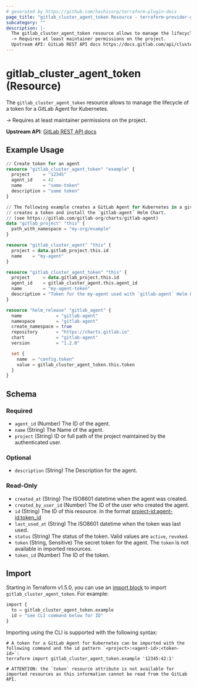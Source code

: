 ```yaml
---
# generated by https://github.com/hashicorp/terraform-plugin-docs
page_title: "gitlab_cluster_agent_token Resource - terraform-provider-gitlab"
subcategory: ""
description: |-
  The gitlab_cluster_agent_token resource allows to manage the lifecycle of a token for a GitLab Agent for Kubernetes.
  -> Requires at least maintainer permissions on the project.
  Upstream API: GitLab REST API docs https://docs.gitlab.com/api/cluster_agents/#create-an-agent-token
---
```


# gitlab_cluster_agent_token (Resource)

The `gitlab_cluster_agent_token` resource allows to manage the lifecycle of a token for a GitLab Agent for Kubernetes.

-> Requires at least maintainer permissions on the project.

**Upstream API**: [GitLab REST API docs](https://docs.gitlab.com/api/cluster_agents/#create-an-agent-token)

## Example Usage

```terraform
// Create token for an agent
resource "gitlab_cluster_agent_token" "example" {
  project     = "12345"
  agent_id    = 42
  name        = "some-token"
  description = "some token"
}

// The following example creates a GitLab Agent for Kubernetes in a given project,
// creates a token and install the `gitlab-agent` Helm Chart.
// (see https://gitlab.com/gitlab-org/charts/gitlab-agent)
data "gitlab_project" "this" {
  path_with_namespace = "my-org/example"
}

resource "gitlab_cluster_agent" "this" {
  project = data.gitlab_project.this.id
  name    = "my-agent"
}

resource "gitlab_cluster_agent_token" "this" {
  project     = data.gitlab_project.this.id
  agent_id    = gitlab_cluster_agent.this.agent_id
  name        = "my-agent-token"
  description = "Token for the my-agent used with `gitlab-agent` Helm Chart"
}

resource "helm_release" "gitlab_agent" {
  name             = "gitlab-agent"
  namespace        = "gitlab-agent"
  create_namespace = true
  repository       = "https://charts.gitlab.io"
  chart            = "gitlab-agent"
  version          = "1.2.0"

  set {
    name  = "config.token"
    value = gitlab_cluster_agent_token.this.token
  }
}
```

<!-- schema generated by tfplugindocs -->
## Schema

### Required

- `agent_id` (Number) The ID of the agent.
- `name` (String) The Name of the agent.
- `project` (String) ID or full path of the project maintained by the authenticated user.

### Optional

- `description` (String) The Description for the agent.

### Read-Only

- `created_at` (String) The ISO8601 datetime when the agent was created.
- `created_by_user_id` (Number) The ID of the user who created the agent.
- `id` (String) The ID of this resource. In the format <project-id:agent-id:token_id>
- `last_used_at` (String) The ISO8601 datetime when the token was last used.
- `status` (String) The status of the token. Valid values are `active`, `revoked`.
- `token` (String, Sensitive) The secret token for the agent. The `token` is not available in imported resources.
- `token_id` (Number) The ID of the token.

## Import

Starting in Terraform v1.5.0, you can use an [import block](https://developer.hashicorp.com/terraform/language/import) to import `gitlab_cluster_agent_token`. For example:

```terraform
import {
  to = gitlab_cluster_agent_token.example
  id = "see CLI command below for ID"
}
```

Importing using the CLI is supported with the following syntax:

```shell
# A token for a GitLab Agent for Kubernetes can be imported with the following command and the id pattern `<project>:<agent-id>:<token-id>`:
terraform import gitlab_cluster_agent_token.example '12345:42:1'

# ATTENTION: the `token` resource attribute is not available for imported resources as this information cannot be read from the GitLab API.
```
